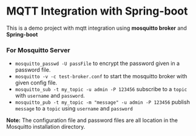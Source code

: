 # MQTT Integration with Spring-boot
This is a demo project with mqtt integration using **mosquitto broker** and **Spring-boot**

### For Mosquitto Server
- `mosquitto_passwd -U passFile` to encrypt the password given in a password file.
- `mosquitto -v -c test-broker.conf` to start the mosquitto broker with given config file.
- `mosquitto_sub -t my_topic -u admin -P 123456` subscribe to a `topic` with `username` and `password`.
- `mosquitto_pub -t my_topic -m "message" -u admin -P 123456` publish `message` to a `topic` using `username` and `password`

**Note:** The configuration file and password files are all location in the Mosquitto installation directory.